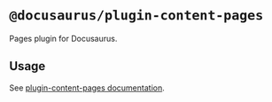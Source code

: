 # `@docusaurus/plugin-content-pages`

Pages plugin for Docusaurus.

## Usage

See [plugin-content-pages documentation](https://tutorial.io/docs/api/plugins/@docusaurus/plugin-content-pages).
